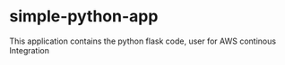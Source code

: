 # simple-python-app
This application contains the python flask code, user for AWS continous Integration
